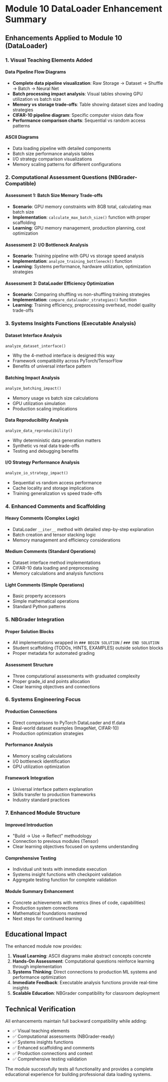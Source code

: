 # Module 10 DataLoader Enhancement Summary

## Enhancements Applied to Module 10 (DataLoader)

### 1. Visual Teaching Elements Added

#### Data Pipeline Flow Diagrams
- **Complete data pipeline visualization**: Raw Storage → Dataset → Shuffle → Batch → Neural Net
- **Batch processing impact analysis**: Visual tables showing GPU utilization vs batch size
- **Memory vs storage trade-offs**: Table showing dataset sizes and loading strategies
- **CIFAR-10 pipeline diagram**: Specific computer vision data flow
- **Performance comparison charts**: Sequential vs random access patterns

#### ASCII Diagrams
- Data loading pipeline with detailed components
- Batch size performance analysis tables
- I/O strategy comparison visualizations
- Memory scaling patterns for different configurations

### 2. Computational Assessment Questions (NBGrader-Compatible)

#### Assessment 1: Batch Size Memory Trade-offs
- **Scenario**: GPU memory constraints with 8GB total, calculating max batch size
- **Implementation**: `calculate_max_batch_size()` function with proper scaffolding
- **Learning**: GPU memory management, production planning, cost optimization

#### Assessment 2: I/O Bottleneck Analysis  
- **Scenario**: Training pipeline with GPU vs storage speed analysis
- **Implementation**: `analyze_training_bottleneck()` function
- **Learning**: Systems performance, hardware utilization, optimization strategies

#### Assessment 3: DataLoader Efficiency Optimization
- **Scenario**: Comparing shuffling vs non-shuffling training strategies
- **Implementation**: `compare_dataloader_strategies()` function  
- **Learning**: Training efficiency, preprocessing overhead, model quality trade-offs

### 3. Systems Insights Functions (Executable Analysis)

#### Dataset Interface Analysis
```python
analyze_dataset_interface()
```
- Why the 4-method interface is designed this way
- Framework compatibility across PyTorch/TensorFlow
- Benefits of universal interface pattern

#### Batching Impact Analysis
```python
analyze_batching_impact()
```
- Memory usage vs batch size calculations
- GPU utilization simulation
- Production scaling implications

#### Data Reproducibility Analysis
```python
analyze_data_reproducibility()
```
- Why deterministic data generation matters
- Synthetic vs real data trade-offs
- Testing and debugging benefits

#### I/O Strategy Performance Analysis
```python
analyze_io_strategy_impact()
```
- Sequential vs random access performance
- Cache locality and storage implications
- Training generalization vs speed trade-offs

### 4. Enhanced Comments and Scaffolding

#### Heavy Comments (Complex Logic)
- DataLoader `__iter__` method with detailed step-by-step explanation
- Batch creation and tensor stacking logic
- Memory management and efficiency considerations

#### Medium Comments (Standard Operations)
- Dataset interface method implementations
- CIFAR-10 data loading and preprocessing
- Memory calculations and analysis functions

#### Light Comments (Simple Operations)
- Basic property accessors
- Simple mathematical operations
- Standard Python patterns

### 5. NBGrader Integration

#### Proper Solution Blocks
- All implementations wrapped in `### BEGIN SOLUTION` / `### END SOLUTION`
- Student scaffolding (TODOs, HINTS, EXAMPLES) outside solution blocks
- Proper metadata for automated grading

#### Assessment Structure
- Three computational assessments with graduated complexity
- Proper grade_id and points allocation
- Clear learning objectives and connections

### 6. Systems Engineering Focus

#### Production Connections
- Direct comparisons to PyTorch DataLoader and tf.data
- Real-world dataset examples (ImageNet, CIFAR-10)
- Production optimization strategies

#### Performance Analysis
- Memory scaling calculations
- I/O bottleneck identification
- GPU utilization optimization

#### Framework Integration
- Universal interface pattern explanation
- Skills transfer to production frameworks
- Industry standard practices

### 7. Enhanced Module Structure

#### Improved Introduction
- "Build → Use → Reflect" methodology
- Connection to previous modules (Tensor)
- Clear learning objectives focused on systems understanding

#### Comprehensive Testing
- Individual unit tests with immediate execution
- Systems insight functions with checkpoint validation
- Aggregate testing function for complete validation

#### Module Summary Enhancement
- Concrete achievements with metrics (lines of code, capabilities)
- Production system connections
- Mathematical foundations mastered
- Next steps for continued learning

## Educational Impact

The enhanced module now provides:

1. **Visual Learning**: ASCII diagrams make abstract concepts concrete
2. **Hands-On Assessment**: Computational questions reinforce learning through implementation
3. **Systems Thinking**: Direct connections to production ML systems and performance optimization
4. **Immediate Feedback**: Executable analysis functions provide real-time insights
5. **Scalable Education**: NBGrader compatibility for classroom deployment

## Technical Verification

All enhancements maintain full backward compatibility while adding:
- ✅ Visual teaching elements
- ✅ Computational assessments (NBGrader-ready)
- ✅ Systems insights functions
- ✅ Enhanced scaffolding and comments
- ✅ Production connections and context
- ✅ Comprehensive testing validation

The module successfully tests all functionality and provides a complete educational experience for building professional data loading systems.